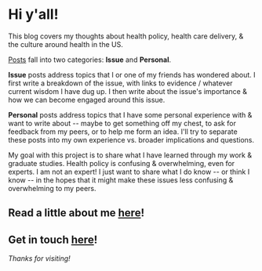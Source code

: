 # Hi y'all!

This blog covers my thoughts about health policy, health care delivery, & the culture around health in the US.

[Posts](https://bainbridge.github.io/health_share/posts) fall into two categories: **Issue** and **Personal**.

**Issue** posts address topics that I or one of my friends has wondered about. I first write a breakdown of the issue, with links to evidence / whatever current wisdom I have dug up. I then write about the issue's importance & how we can become engaged around this issue.

**Personal** posts address topics that I have some personal experience with & want to write about -- maybe to get something off my chest, to ask for feedback from my peers, or to help me form an idea. I'll try to separate these posts into my own experience vs. broader implications and questions.

My goal with this project is to share what I have learned through my work & graduate studies. Health policy is confusing & overwhelming, even for experts. I am not an expert! I just want to share what I do know -- or think I know -- in the hopes that it might make these issues less confusing & overwhelming to my peers.

Read a little about me [here](https://bainbridge.github.io/health_share/about)!
-

Get in touch [here](https://bainbridge.github.io/health_share/contact)!
-

*Thanks for visiting!*
